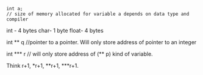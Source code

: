 ```
int a;
// size of memory allocated for variable a depends on data type and compiler
```

int - 4 bytes
char- 1 byte
float- 4 bytes

int ** q //pointer to a pointer. Will only store address of pointer to an integer

int *** r // will only store address of (** p) kind of variable.

Think r+1, \*r+1, \**r+1, \***r+1.
